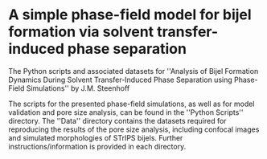 # A simple phase-field model for bijel formation via solvent transfer-induced phase separation
The Python scripts and associated datasets for ''Analysis of Bijel Formation Dynamics During Solvent Transfer-Induced Phase Separation using Phase-Field Simulations'' by J.M. Steenhoff

The scripts for the presented phase-field simulations, as well as for model validation and pore size analysis, can be found in the ''Python Scripts'' directory. The ''Data'' directory contains the datasets required for reproducing the results of the pore size analysis, including confocal images and simulated morphologies of STrIPS bijels. Further instructions/information is provided in each directory. 
